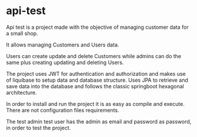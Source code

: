 # api-test
 
Api test is a project made with the objective of managing customer data for a small shop.

It allows managing Customers and Users data.

Users can create update and delete Customers while admins can do the same plus creating updating and deleting Users.

The project uses JWT for authentication and authorization and makes use of liquibase to setup data and database structure. Uses JPA to retrieve and save data into the database and follows the classic springboot hexagonal architecture.

In order to install and run the project it is as easy as compile and execute. There are not configuration files requirements.

The test admin test user has the admin as email and password as password, in order to test the project.
